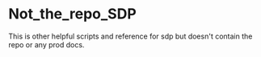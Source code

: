 # Not_the_repo_SDP
This is other helpful scripts and reference for sdp but doesn't contain the repo or any prod docs.
